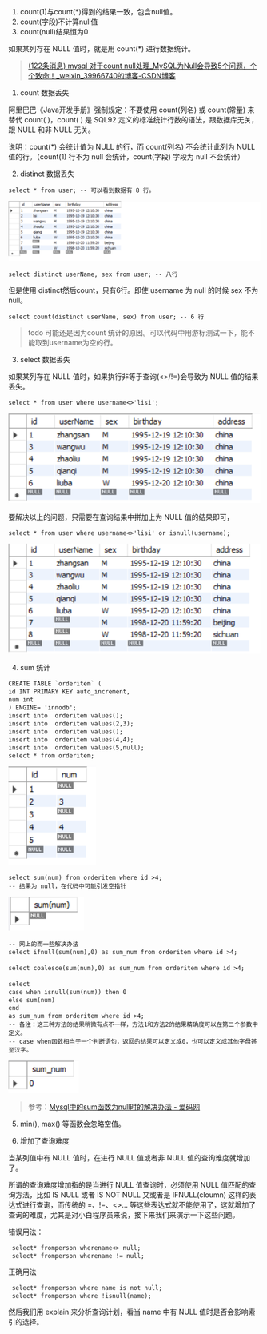 1. count(1)与count(*)得到的结果一致，包含null值。
2. count(字段)不计算null值
3. count(null)结果恒为0

如果某列存在 NULL 值时，就是用 count(*) 进行数据统计。


> [(122条消息) mysql 对于count null处理\_MySQL为Null会导致5个问题，个个致命！\_weixin\_39966740的博客-CSDN博客](https://blog.csdn.net/weixin_39966740/article/details/113385751?spm=1001.2101.3001.6661.1&utm_medium=distribute.pc_relevant_t0.none-task-blog-2%7Edefault%7ECTRLIST%7ERate-1-113385751-blog-48393513.pc_relevant_multi_platform_whitelistv3&depth_1-utm_source=distribute.pc_relevant_t0.none-task-blog-2%7Edefault%7ECTRLIST%7ERate-1-113385751-blog-48393513.pc_relevant_multi_platform_whitelistv3&utm_relevant_index=1)
1. count 数据丢失

阿里巴巴《Java开发手册》强制规定：不要使用 count(列名) 或 count(常量) 来替代 count( )，count( ) 是 SQL92 定义的标准统计行数的语法，跟数据库无关，跟 NULL 和非 NULL 无关。

说明：count(*) 会统计值为 NULL 的行，而 count(列名) 不会统计此列为 NULL 值的行。（count(1) 行不为 null 会统计，count(字段) 字段为 null 不会统计）

2. distinct 数据丢失 

```mysql
select * from user; -- 可以看到数据有 8 行。
```
![img.png](img.png)

```mysql
select distinct userName, sex from user; -- 八行
```

但是使用 distinct然后count，只有6行。即使 username 为 null 的时候 sex 不为 null。
```mysql
select count(distinct userName, sex) from user; -- 6 行
```
> todo 可能还是因为count 统计的原因。可以代码中用游标测试一下，能不能取到username为空的行。
3. select 数据丢失

如果某列存在 NULL 值时，如果执行非等于查询(<>/!=)会导致为 NULL 值的结果丢失。
```mysql
select * from user where username<>'lisi';
```
![img_1.png](img_1.png)

要解决以上的问题，只需要在查询结果中拼加上为 NULL 值的结果即可，
```mysql
select * from user where username<>'lisi' or isnull(username);
```
![img_2.png](img_2.png)

4. sum 统计

```mysql
CREATE TABLE `orderitem` (
id INT PRIMARY KEY auto_increment,
num int
) ENGINE= 'innodb';
insert into  orderitem values();
insert into  orderitem values(2,3);
insert into  orderitem values();
insert into  orderitem values(4,4);
insert into  orderitem values(5,null);
select * from orderitem; 
```
![img_3.png](img_3.png)
```mysql
select sum(num) from orderitem where id >4;
-- 结果为 null，在代码中可能引发空指针
```
![img_4.png](img_4.png)

```mysql
-- 网上的而一些解决办法
select ifnull(sum(num),0) as sum_num from orderitem where id >4;

select coalesce(sum(num),0) as sum_num from orderitem where id >4;

select 
case when isnull(sum(num)) then 0 
else sum(num) 
end 
as sum_num from orderitem where id >4;
-- 备注：这三种方法的结果稍微有点不一样，方法1和方法2的结果精确度可以在第二个参数中定义。
-- case when函数相当于一个判断语句，返回的结果可以定义成0，也可以定义成其他字母甚至汉字。
```
![img_5.png](img_5.png)
> 参考：[Mysql中的sum函数为null时的解决办法 - 爱码网](https://www.likecs.com/show-307834123.html)

5. min(), max() 等函数会忽略空值。

6. 增加了查询难度

当某列值中有 NULL 值时，在进行 NULL 值或者非 NULL 值的查询难度就增加了。

所谓的查询难度增加指的是当进行 NULL 值查询时，必须使用 NULL 值匹配的查询方法，比如 IS NULL 或者 IS NOT NULL 又或者是 IFNULL(cloumn) 这样的表达式进行查询，而传统的 =、!=、<>... 等这些表达式就不能使用了，这就增加了查询的难度，尤其是对小白程序员来说，接下来我们来演示一下这些问题。

错误用法：
```mysql
 select* fromperson wherename<> null;
 select* fromperson wherename != null;
```

正确用法
```mysql
 select* fromperson where name is not null;
 select* fromperson where !isnull(name);
```

然后我们用 explain 来分析查询计划，看当 name 中有 NULL 值时是否会影响索引的选择。

